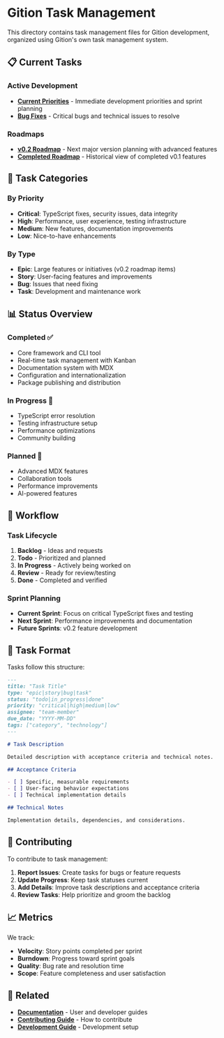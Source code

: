 # Gition Task Management

This directory contains task management files for Gition development, organized using Gition's own task management system.

## 📋 Current Tasks

### Active Development

- [**Current Priorities**](./current-priorities.md) - Immediate development priorities and sprint planning
- [**Bug Fixes**](./bug-fixes.md) - Critical bugs and technical issues to resolve

### Roadmaps

- [**v0.2 Roadmap**](./v0.2-roadmap.md) - Next major version planning with advanced features
- [**Completed Roadmap**](./completed-roadmap.md) - Historical view of completed v0.1 features

## 🎯 Task Categories

### By Priority

- **Critical**: TypeScript fixes, security issues, data integrity
- **High**: Performance, user experience, testing infrastructure
- **Medium**: New features, documentation improvements
- **Low**: Nice-to-have enhancements

### By Type

- **Epic**: Large features or initiatives (v0.2 roadmap items)
- **Story**: User-facing features and improvements
- **Bug**: Issues that need fixing
- **Task**: Development and maintenance work

## 📊 Status Overview

### Completed ✅

- Core framework and CLI tool
- Real-time task management with Kanban
- Documentation system with MDX
- Configuration and internationalization
- Package publishing and distribution

### In Progress 🚧

- TypeScript error resolution
- Testing infrastructure setup
- Performance optimizations
- Community building

### Planned 🎯

- Advanced MDX features
- Collaboration tools
- Performance improvements
- AI-powered features

## 🔄 Workflow

### Task Lifecycle

1. **Backlog** - Ideas and requests
2. **Todo** - Prioritized and planned
3. **In Progress** - Actively being worked on
4. **Review** - Ready for review/testing
5. **Done** - Completed and verified

### Sprint Planning

- **Current Sprint**: Focus on critical TypeScript fixes and testing
- **Next Sprint**: Performance improvements and documentation
- **Future Sprints**: v0.2 feature development

## 📝 Task Format

Tasks follow this structure:

```markdown
---
title: "Task Title"
type: "epic|story|bug|task"
status: "todo|in_progress|done"
priority: "critical|high|medium|low"
assignee: "team-member"
due_date: "YYYY-MM-DD"
tags: ["category", "technology"]
---

# Task Description

Detailed description with acceptance criteria and technical notes.

## Acceptance Criteria

- [ ] Specific, measurable requirements
- [ ] User-facing behavior expectations
- [ ] Technical implementation details

## Technical Notes

Implementation details, dependencies, and considerations.
```

## 🤝 Contributing

To contribute to task management:

1. **Report Issues**: Create tasks for bugs or feature requests
2. **Update Progress**: Keep task statuses current
3. **Add Details**: Improve task descriptions and acceptance criteria
4. **Review Tasks**: Help prioritize and groom the backlog

## 📈 Metrics

We track:

- **Velocity**: Story points completed per sprint
- **Burndown**: Progress toward sprint goals
- **Quality**: Bug rate and resolution time
- **Scope**: Feature completeness and user satisfaction

## 🔗 Related

- [**Documentation**](../docs/) - User and developer guides
- [**Contributing Guide**](../docs/contributing.mdx) - How to contribute
- [**Development Guide**](../docs/development.mdx) - Development setup

